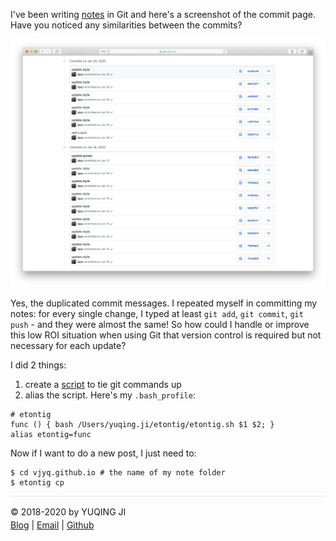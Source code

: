 I've been writing [notes](https://github.com/vjyq/vjyq.github.io) in Git and here's a screenshot of the commit page. Have you noticed any similarities between the commits? 

![vjyq-github-io-2020-04-04](./vjyq-github-io-2020-04-04.png)

Yes, the duplicated commit messages. I repeated myself in committing my notes: for every single change, I typed at least `git add`, `git commit`, `git push` - and they were almost the same!
So how could I handle or improve this low ROI situation when using Git that version control is required but not necessary for each update? 

I did 2 things:
1. create a [script](https://github.com/vjyq/etontig/blob/master/etontig.sh) to tie git commands up
2. alias the script. Here's my `.bash_profile`:
```
# etontig
func () { bash /Users/yuqing.ji/etontig/etontig.sh $1 $2; }
alias etontig=func
``` 

Now if I want to do a new post, I just need to:
```
$ cd vjyq.github.io # the name of my note folder
$ etontig cp
```

<div style="border-top:1px solid #e1e4e8;padding-top:16px"></div>
<div>© 2018-2020 by YUQING JI</div>
<div style="padding-top:0.3em"><a href="https://vjyq.github.io/vjyq.github.io/en/">Blog</a> | <a href="mailto:yuqing.ji@outlook.com">Email</a> | <a href="https://github.com/vjyq">Github</a></div>